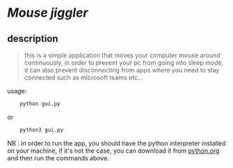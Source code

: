 # **_Mouse jiggler_**

## description

> this is a simple application that moves your computer mouse around continuously, in order to prevent your pc from going into sleep mode, it can also prevent disconnecting from apps where you need to stay connected such as microsoft teams etc...

usage:

```bash
    python gui.py
```

or

```bash
    python3 gui.py
```

NB : in order to run the app, you should have the python interpreter installed on your machine, if it's not the case, you can download it from [python.org](https://www.python.org) and then run the commands above.
